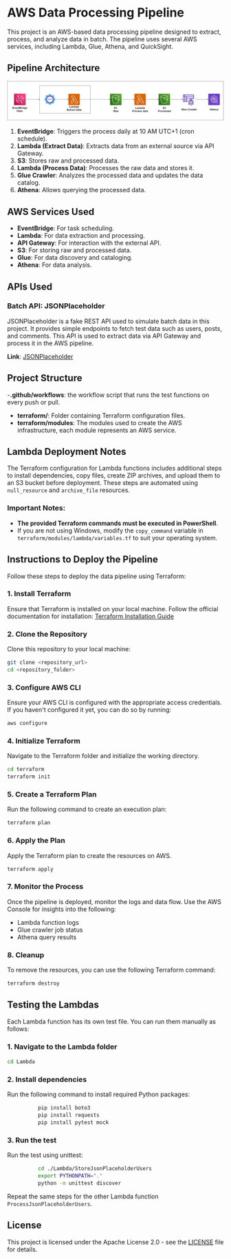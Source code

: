 
# AWS Data Processing Pipeline

This project is an AWS-based data processing pipeline designed to extract, process, and analyze data in batch. The pipeline uses several AWS services, including Lambda, Glue, Athena, and QuickSight.

## Pipeline Architecture
![AWS pipeline diagram](Image/aws_pipeline.png)

1. **EventBridge**: Triggers the process daily at 10 AM UTC+1 (cron schedule).
2. **Lambda (Extract Data)**: Extracts data from an external source via API Gateway.
3. **S3**: Stores raw and processed data.
4. **Lambda (Process Data)**: Processes the raw data and stores it.
5. **Glue Crawler**: Analyzes the processed data and updates the data catalog.
6. **Athena**: Allows querying the processed data.

## AWS Services Used

- **EventBridge**: For task scheduling.
- **Lambda**: For data extraction and processing.
- **API Gateway**: For interaction with the external API.
- **S3**: For storing raw and processed data.
- **Glue**: For data discovery and cataloging.
- **Athena**: For data analysis.

## APIs Used

### Batch API: JSONPlaceholder
JSONPlaceholder is a fake REST API used to simulate batch data in this project. It provides simple endpoints to fetch test data such as users, posts, and comments. This API is used to extract data via API Gateway and process it in the AWS pipeline.

**Link**: [JSONPlaceholder](https://jsonplaceholder.typicode.com)

## Project Structure

-**.github/workflows**: the workflow script that runs the test functions on every push or pull.
- **terraform/**: Folder containing Terraform configuration files.
- **terraform/modules**: The modules used to create the AWS infrastructure, each module represents an AWS service.

## Lambda Deployment Notes

The Terraform configuration for Lambda functions includes additional steps to install dependencies, copy files, create ZIP archives, and upload them to an S3 bucket before deployment. These steps are automated using `null_resource` and `archive_file` resources.

### Important Notes:
- **The provided Terraform commands must be executed in PowerShell**.
- If you are not using Windows, modify the `copy_command` variable in `terraform/modules/lambda/variables.tf` to suit your operating system.

## Instructions to Deploy the Pipeline

Follow these steps to deploy the data pipeline using Terraform:

### 1. Install Terraform
Ensure that Terraform is installed on your local machine. Follow the official documentation for installation:
[Terraform Installation Guide](https://learn.hashicorp.com/tutorials/terraform/install-cli)

### 2. Clone the Repository
Clone this repository to your local machine:
```bash
git clone <repository_url>
cd <repository_folder>
```

### 3. Configure AWS CLI
Ensure your AWS CLI is configured with the appropriate access credentials.
If you haven't configured it yet, you can do so by running:
```bash
aws configure
```

### 4. Initialize Terraform
Navigate to the Terraform folder and initialize the working directory.
```bash
cd terraform
terraform init
```

### 5. Create a Terraform Plan
Run the following command to create an execution plan:
```bash
terraform plan
```

### 6. Apply the Plan
Apply the Terraform plan to create the resources on AWS.
```bash
terraform apply
```

### 7. Monitor the Process
Once the pipeline is deployed, monitor the logs and data flow. Use the AWS Console for insights into the following:
- Lambda function logs
- Glue crawler job status
- Athena query results

### 8. Cleanup
To remove the resources, you can use the following Terraform command:
```bash
terraform destroy
```

## Testing the Lambdas

Each Lambda function has its own test file. You can run them manually as follows:

### 1. Navigate to the Lambda folder
```bash
cd Lambda
```

### 2. Install dependencies
Run the following command to install required Python packages:
```bash
          pip install boto3
          pip install requests
          pip install pytest mock
```

### 3. Run the test
Run the test using unittest:
```bash
          cd ./Lambda/StoreJsonPlaceholderUsers
          export PYTHONPATH="." 
          python -m unittest discover
```


Repeat the same steps for the other Lambda function `ProcessJsonPlaceholderUsers`.

## License

This project is licensed under the Apache License 2.0 - see the [LICENSE](LICENSE) file for details.
